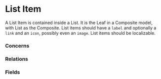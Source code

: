 List Item
=========

A List Item is contained inside a List. It is the Leaf in a Composite model, with List as the Composite. List items should have a `label` and optionally a `link` and an `icon`, possibly even an `image`. List items should be localizable.

### Concerns

### Relations

### Fields
